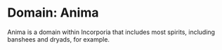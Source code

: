 # Domain: Anima

<meta property="og:description" content="Anima is a domain within Incorporia that includes most spirits.">

Anima is a domain within Incorporia that includes most spirits, including banshees and dryads, for example.